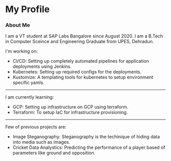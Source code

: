 <!--
**Sameer93028/Sameer93028** is a ✨ _special_ ✨ repository because its `README.md` (this file) appears on your GitHub profile.

Here are some ideas to get you started:

- 🔭 I’m currently working on ...
- 🌱 I’m currently learning ...
- 👯 I’m looking to collaborate on ...
- 🤔 I’m looking for help with ...
- 💬 Ask me about ...
- 📫 How to reach me: ...
- 😄 Pronouns: ...
- ⚡ Fun fact: ...
-->

<h1>My Profile</h1>

<h3> About Me </h3>
<p> I am a VT student at SAP Labs Bangalore since August 2020. I am a B.Tech in Computer Sceince and Engineering Graduate from UPES, Dehradun.</p>

<p>I'm working on:</p>

<ul>
  <li>CI/CD: Setting up completely automated pipelines for application deployments using Jenkins.</li>
  <li>Kubernetes: Setting up required configs for the deployments.</li>
  <li>Kustomize: A templating tools for kubernetes to setup environment specific yamls.</li>
</ul>

<hr>

<p>I am currently learning:</p>

<ul>
  <li>GCP: Setting up infrastructure on GCP using terraform.</li>
  <li>Terraform: To setup IaC for infrastructure provisioning.</li>
</ul>

<hr>

<p> Few of previous projects are: </p>

<ul>
  <li>Image Steganography: Steganography is the techinique of hiding data into media such as images.</li>
  <li>Cricket Data Analystics: Predicting the performance of a player based of parameters like ground and opposition.</li>
</ul>
